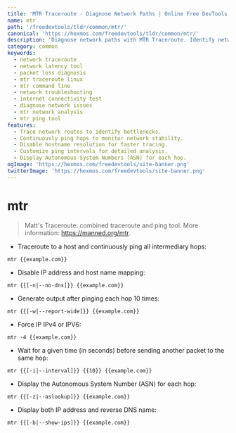 ```yaml
---
title: 'MTR Traceroute - Diagnose Network Paths | Online Free DevTools by Hexmos'
name: mtr
path: '/freedevtools/tldr/common/mtr/'
canonical: 'https://hexmos.com/freedevtools/tldr/common/mtr/'
description: 'Diagnose network paths with MTR Traceroute. Identify network latency and packet loss using this combined traceroute and ping utility. Free online tool, no registration required.'
category: common
keywords:
  - network traceroute
  - network latency tool
  - packet loss diagnosis
  - mtr traceroute linux
  - mtr command line
  - network troubleshooting
  - internet connectivity test
  - diagnose network issues
  - mtr network analysis
  - mtr ping tool
features:
  - Trace network routes to identify bottlenecks.
  - Continuously ping hops to monitor network stability.
  - Disable hostname resolution for faster tracing.
  - Customize ping intervals for detailed analysis.
  - Display Autonomous System Numbers (ASN) for each hop.
ogImage: 'https://hexmos.com/freedevtools/site-banner.png'
twitterImage: 'https://hexmos.com/freedevtools/site-banner.png'
---
```


# mtr

> Matt's Traceroute: combined traceroute and ping tool.
> More information: <https://manned.org/mtr>.

- Traceroute to a host and continuously ping all intermediary hops:

`mtr {{example.com}}`

- Disable IP address and host name mapping:

`mtr {{[-n|--no-dns]}} {{example.com}}`

- Generate output after pinging each hop 10 times:

`mtr {{[-w|--report-wide]}} {{example.com}}`

- Force IP IPv4 or IPV6:

`mtr -4 {{example.com}}`

- Wait for a given time (in seconds) before sending another packet to the same hop:

`mtr {{[-i|--interval]}} {{10}} {{example.com}}`

- Display the Autonomous System Number (ASN) for each hop:

`mtr {{[-z|--aslookup]}} {{example.com}}`

- Display both IP address and reverse DNS name:

`mtr {{[-b|--show-ips]}} {{example.com}}`
